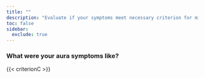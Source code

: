 ```yaml
---
title: ""
description: "Evaluate if your symptoms meet necessary criterion for migraine aura."
toc: false
sidebar:
  exclude: true
---
```


### What were your aura symptoms like?


{{< criterionC >}}
